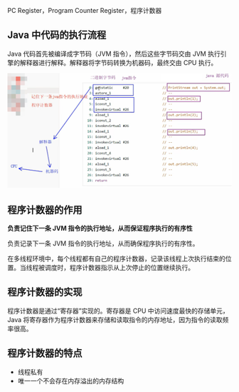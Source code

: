 PC Register，Program Counter Register，程序计数器

## Java 中代码的执行流程

Java 代码首先被编译成字节码（JVM 指令），然后这些字节码交由 JVM 执行引擎的解释器进行解释。解释器将字节码转换为机器码，最终交由 CPU 执行。

![alt text](image.png)

## 程序计数器的作用

**负责记住下一条 JVM 指令的执行地址，从而保证程序执行的有序性**

负责记录下一条 JVM 指令的执行地址，从而确保程序执行的有序性。

在多线程环境中，每个线程都有自己的程序计数器，记录该线程上次执行结束的位置。当线程被调度时，程序计数器指示从上次停止的位置继续执行。

## 程序计数器的实现

程序计数器是通过“寄存器”实现的。寄存器是 CPU 中访问速度最快的存储单元，Java 将寄存器作为程序计数器来存储和读取指令的内存地址，因为指令的读取频率很高。

## 程序计数器的特点

- 线程私有
- 唯一一个不会存在内存溢出的内存结构